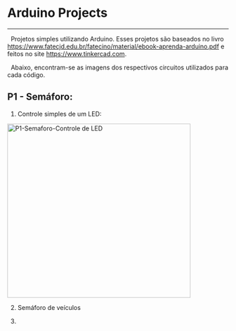 # Arduino Projects 
***

&nbsp; Projetos simples utilizando Arduino. Esses projetos são baseados no livro https://www.fatecjd.edu.br/fatecino/material/ebook-aprenda-arduino.pdf e feitos no site https://www.tinkercad.com.

&nbsp; Abaixo, encontram-se as imagens dos respectivos circuitos utilizados para cada código.

## P1 - Semáforo:

1. Controle simples de um LED:

<img width="417" height="397" alt="P1-Semaforo-Controle de LED" src="https://github.com/user-attachments/assets/bc4c949d-c518-4889-b907-72dd8e5bd27c" />

2. Semáforo de veículos


3. 
